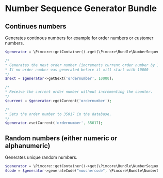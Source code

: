 # Number Sequence Generator Bundle

## Continues numbers

Generates continous numbers for example for order numbers or customer numbers.

```php
$generator = \Pimcore::getContainer()->get(\Pimcore\Bundle\NumberSequenceGeneratorBundle\Generator::class);

/*
* Generates the next order number (increments current order number by 1)
* If no order number was generated before it will start with 10000
*/
$next = $generator->getNext('ordernumber', 10000);

/*
* Receive the current order number without incrementing the counter.
*/
$current = $generator->getCurrent('ordernumber');

/*
* Sets the order number to 35017 in the database.
*/
$generator->setCurrent('ordernumber', 35017);
```

## Random numbers (either numeric or alphanumeric)

Generates unique random numbers.

```php
$generator = \Pimcore::getContainer()->get(\Pimcore\Bundle\NumberSequenceGeneratorBundle\RandomGenerator::class);
$code = $generator->generateCode("vouchercode", \Pimcore\Bundle\NumberSequenceGeneratorBundle\RandomGenerator::ALPHANUMERIC, 32);
```

